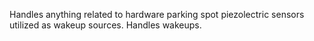 Handles anything related to hardware parking spot piezolectric sensors utilized as wakeup sources. Handles
wakeups.

